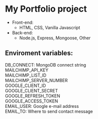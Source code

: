 # My Portfolio project

- Front-end:
  - HTML, CSS, Vanilla Javascript
- Back-end:
  - Node.js, Express, Mongoose, Other

## Enviroment variables:  
DB_CONNECT: MongoDB connect string  
MAILCHIMP_API_KEY  
MAILCHIMP_LIST_ID  
MAILCHIMP_SERVER_NUMBER  
GOOGLE_CLIENT_ID  
GOOGLE_CLIENT_SECRET  
GOOGLE_REFRESH_TOKEN  
GOOGLE_ACCESS_TOKEN  
EMAIL_USER: Google e-mail address  
EMAIL_TO: Where to send contact message  
